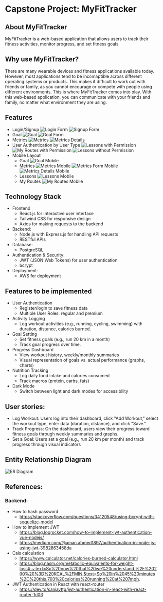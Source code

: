 # Capstone Project: MyFitTracker

## About MyFitTracker
MyFitTracker is a web-based application that allows users to track their fitness activities, monitor progress, and set fitness goals.
## Why use MyFitTracker?
There are many wearable devices and fitness applications available today. However, most applications tend to be incomaptible across different operating systems or products. This makes it difficult to work out with friends or family, as you cannot encourage or compete with people using different environments. This is where MyFitTracker comes into play. With this web-based application, you can communicate with your friends and family, no matter what environment they are using.

## Features
- Login/Signup
    ![Login Form](./images/myfittracker_login.png)
    ![Signup Form](./images/myfittracker_signup.png)
- Goal
    ![Goal](./images/myfittracker_goal.png)
    ![Goal Form](./images/myfittracker_goal_form.png)
- Metrics
    ![Metrics](./images/myfittracker_metrics.png)
    ![Metrics Details](./images/myfittracker_metrics_details.png)
- User Authentication by User Type
    ![Lessons with Permission](./images/myfittracker_lessons.png)
    ![My Routes with Permission](./images/myfittracker_route.png)
    ![Lessons without Permission](./images/myfittracker_lessons_without_permission.png)
- Mobile Layout
    - Goal
        ![Goal Mobile](./images/myfittracker_goal_mobile.png)
    - Metrics
        ![Metrics Mobile](./images/myfittracker_metrics_mobile.png)
        ![Metrics Form Mobile](./images/myfittracker_metrics_form_mobile.png)
        ![Metrics Details Mobile](./images/myfittracker_metrics_details_mobile.png)
    - Lessons
        ![Lessons Mobile](./images/myfittracker_lessons_mobile.png)
    - My Routes
        ![My Routes Mobile](./images/myfittracker_route_mobile.png)


## Technology Stack
- Frontend: 
    - React.js for interactive user interface
    - Tailwind CSS for responsive design
    - Axios for making requests to the backend 
- Backend:
    - Node.js with Express.js for handling API requests
    - RESTful APIs
- Database:
    - PostgreSQL
- Authentication & Security:
    - JWT (JSON Web Tokens) for user authentication
    - bcrypt
- Deployment:
    - AWS for deployment

## Features to be implemented
- User Authentication
    - Register/login to save fitness data
    - Multiple User Roles: regular and premium
- Activity Logging
    - Log workout activities (e.g., running, cycling, swimming) with duration, distance, calories burned.
- Goal Setting
    - Set fitness goals (e.g., run 20 km in a month)
    - Track goal progress over time.
- Progress Dashboard
    - View workout history, weekly/monthly summaries
    - Visual representation of goals vs. actual performance (graphs, charts)
- Nutrition Tracking
    - Log daily food intake and calories consumed
    - Track macros (protein, carbs, fats)
- Dark Mode
    - Switch between light and dark modes for accessibility

## User stories:
- Log Workout: Users log into their dashboard, click "Add Workout," select the workout type, enter data (duration, distance), and click "Save."
- Track Progress: On the dashboard, users view their progress toward fitness goals through weekly summaries and graphs.
- Set a Goal: Users set a goal (e.g., run 20 km per month) and track progress through visual indicators

## Entity Relationship Diagram
![ER Diagram](./images/ERDDiagram.svg)

## References:
### Backend:
- How to hash password
    - https://stackoverflow.com/questions/34120548/using-bcrypt-with-sequelize-model
- How to implement JWT
    - https://blog.logrocket.com/how-to-implement-jwt-authentication-vue-nodejs/
    - https://medium.com/@aman.ahmed1897/authentication-in-node-js-using-jwt-3982863458da
- Cals calculation
    - https://www.calculator.net/calories-burned-calculator.html
    - https://blog.nasm.org/metabolic-equivalents-for-weight-loss#:~:text=So%20now%20that%20we%20understand,%2F%20200%20%3D%20KCAL%2FMIN.&text=So%20in%2045%20minutes%2C%20this,700%20calories%20running%20at%207mph.
- JWT Authentication in React with react-router
    - https://dev.to/sanjayttg/jwt-authentication-in-react-with-react-router-1d03
